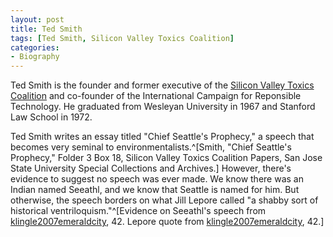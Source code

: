 ```yaml
---
layout: post
title: Ted Smith
tags: [Ted Smith, Silicon Valley Toxics Coalition]
categories:
- Biography
---
```


Ted Smith is the founder and former executive of the [Silicon Valley Toxics
Coalition]() and co-founder of the International Campaign for Reponsible
Technology. He graduated from Wesleyan University in 1967 and Stanford Law
School in 1972.

Ted Smith writes an essay titled "Chief Seattle's Prophecy," a speech that
becomes very seminal to environmentalists.^[Smith, "Chief Seattle's Prophecy,"
Folder 3 Box 18, Silicon Valley Toxics Coalition Papers, San Jose State
University Special Collections and Archives.] However, there's evidence to
suggest no speech was ever made. We know there was an Indian named Seeathl,
and we know that Seattle is named for him. But otherwise, the speech borders
on what Jill Lepore called "a shabby sort of historical
ventriloquism."^[Evidence on Seeathl's speech from [klingle2007emeraldcity](),
42. Lepore quote from [klingle2007emeraldcity](), 42.]
